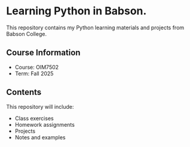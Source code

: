 
# Learning Python in Babson.

This repository contains my Python learning materials and projects from Babson College.

## Course Information
- Course: OIM7502
- Term: Fall 2025

## Contents
This repository will include:
- Class exercises
- Homework assignments
- Projects
- Notes and examples
